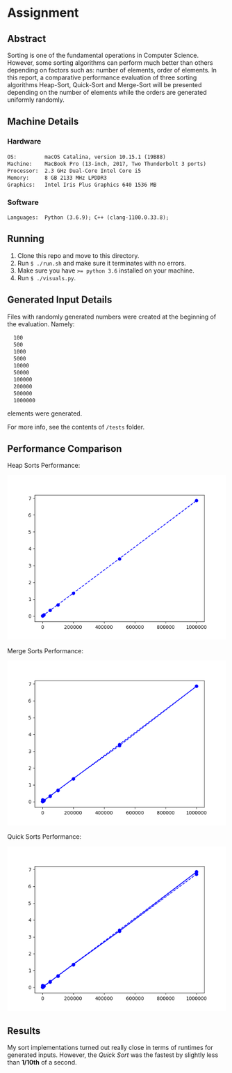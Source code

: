 # Assignment

## Abstract

Sorting is one of the fundamental operations in Computer Science.
However, some sorting algorithms can perform much better than others
depending on factors such as: number of elements, order of elements.
In this report, a comparative performance evaluation of
three sorting algorithms Heap-Sort, Quick-Sort and Merge-Sort will be
presented depending on the number of elements while the orders
are generated uniformly randomly.

## Machine Details

### Hardware
```
OS:         macOS Catalina, version 10.15.1 (19B88)
Machine:    MacBook Pro (13-inch, 2017, Two Thunderbolt 3 ports)
Processor:  2.3 GHz Dual-Core Intel Core i5
Memory:     8 GB 2133 MHz LPDDR3
Graphics:   Intel Iris Plus Graphics 640 1536 MB
```

### Software
```
Languages:  Python (3.6.9); C++ (clang-1100.0.33.8);

```

## Running

1. Clone this repo and move to this directory.
2. Run `$ ./run.sh` and make sure it terminates with no errors.
3. Make sure you have `>= python 3.6` installed on your machine.
4. Run `$ ./visuals.py`.

## Generated Input Details

Files with randomly generated numbers were created at the beginning
of the evaluation. Namely:

```
  100
  500
  1000
  5000
  10000
  50000
  100000
  200000
  500000
  1000000
```
elements were generated.

For more info, see the contents of `/tests` folder.

## Performance Comparison

Heap Sorts Performance:

![heap](tests/report_heap.png)

Merge Sorts Performance:

![heap](tests/report_merge.png)

Quick Sorts Performance:

![heap](tests/report_quick.png)

## Results

My sort implementations turned out really close in terms of runtimes for generated inputs.
However, the *Quick Sort* was the fastest by slightly less than **1/10th** of a second.
